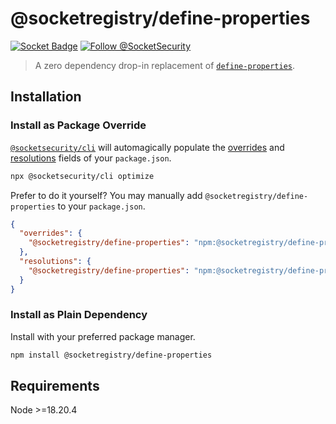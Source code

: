 # @socketregistry/define-properties

[![Socket Badge](https://socket.dev/api/badge/npm/package/@socketregistry/define-properties)](https://socket.dev/npm/package/@socketregistry/define-properties)
[![Follow @SocketSecurity](https://img.shields.io/twitter/follow/SocketSecurity?style=social)](https://twitter.com/SocketSecurity)

> A zero dependency drop-in replacement of
> [`define-properties`](https://www.npmjs.com/package/define-properties).

## Installation

### Install as Package Override

[`@socketsecurity/cli`](https://www.npmjs.com/package/@socketsecurity/cli) will
automagically populate the
[overrides](https://docs.npmjs.com/cli/v9/configuring-npm/package-json#overrides)
and [resolutions](https://yarnpkg.com/configuration/manifest#resolutions) fields
of your `package.json`.

```sh
npx @socketsecurity/cli optimize
```

Prefer to do it yourself? You may manually add
`@socketregistry/define-properties` to your `package.json`.

```json
{
  "overrides": {
    "@socketregistry/define-properties": "npm:@socketregistry/define-properties@^1"
  },
  "resolutions": {
    "@socketregistry/define-properties": "npm:@socketregistry/define-properties@^1"
  }
}
```

### Install as Plain Dependency

Install with your preferred package manager.

```sh
npm install @socketregistry/define-properties
```

## Requirements

Node &gt;=18.20.4
